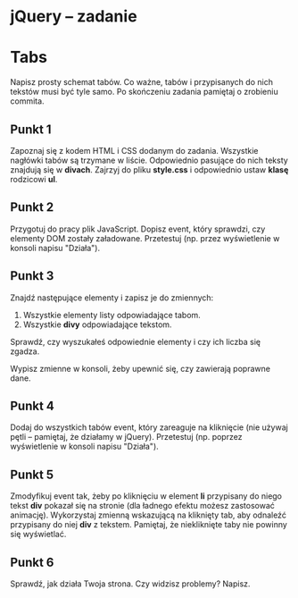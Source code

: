 # jQuery &ndash; zadanie
# Tabs

Napisz prosty schemat tabów.
Co ważne, tabów i przypisanych do nich tekstów musi być tyle samo. Po skończeniu zadania pamiętaj o zrobieniu commita.

## Punkt 1
Zapoznaj się z kodem HTML i CSS dodanym do zadania. Wszystkie nagłówki tabów są trzymane w liście. Odpowiednio pasujące do nich teksty znajdują się w **divach**.
Zajrzyj do pliku **style.css** i odpowiednio ustaw **klasę** rodzicowi **ul**.

## Punkt 2
Przygotuj do pracy plik JavaScript. Dopisz event, który sprawdzi, czy elementy DOM zostały załadowane. Przetestuj (np. przez wyświetlenie w konsoli napisu "Działa").

## Punkt 3
Znajdź następujące elementy i zapisz je do zmiennych:
1. Wszystkie elementy listy odpowiadające tabom.
2. Wszystkie **divy** odpowiadające tekstom.

Sprawdź, czy wyszukałeś odpowiednie elementy i czy ich liczba się zgadza.

Wypisz zmienne w konsoli, żeby upewnić się, czy zawierają poprawne dane.

## Punkt 4
Dodaj do wszystkich tabów event, który zareaguje na kliknięcie (nie używaj pętli &ndash; pamiętaj, że działamy w jQuery).
Przetestuj (np. poprzez wyświetlenie w konsoli napisu "Działa").

## Punkt 5
Zmodyfikuj event tak, żeby po kliknięciu w element **li** przypisany do niego tekst **div** pokazał się na stronie (dla ładnego efektu możesz zastosować animację).
Wykorzystaj zmienną wskazującą na kliknięty tab, aby odnaleźć przypisany do niej **div** z tekstem. Pamiętaj, że niekliknięte taby nie powinny się wyświetlać.

## Punkt 6
Sprawdź, jak działa Twoja strona. Czy widzisz problemy? Napisz.
